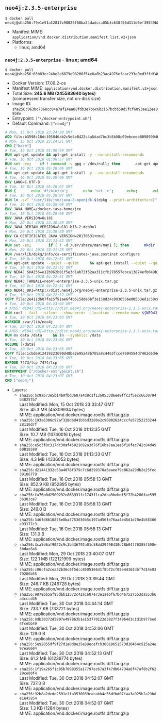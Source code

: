 ## `neo4j:2.3.5-enterprise`

```console
$ docker pull neo4j@sha256:79e1e91a12817c98025f58ba24dadcca05b3c638f56d311d6ef39549b865625e
```

-	Manifest MIME: `application/vnd.docker.distribution.manifest.list.v2+json`
-	Platforms:
	-	linux; amd64

### `neo4j:2.3.5-enterprise` - linux; amd64

```console
$ docker pull neo4j@sha256:03b83ec24be2e6879e98206f54e8a0b23ac4976efcac233e0ed3ffdf401a4030
```

-	Docker Version: 17.06.2-ce
-	Manifest MIME: `application/vnd.docker.distribution.manifest.v2+json`
-	Total Size: **245.6 MB (245583640 bytes)**  
	(compressed transfer size, not on-disk size)
-	Image ID: `sha256:063bc7368cc84a7af14ea88fdb3e7b6c6b3167bcbb59d5fcf6893ee12ee88b8e`
-	Entrypoint: `["\/docker-entrypoint.sh"]`
-	Default Command: `["neo4j"]`

```dockerfile
# Mon, 15 Oct 2018 23:24:20 GMT
ADD file:b3598c18dc395846ab2c5e4e8422c4a5dad7bc3b5b08c09ebceee80989904641 in / 
# Mon, 15 Oct 2018 23:24:21 GMT
CMD ["bash"]
# Tue, 16 Oct 2018 01:00:49 GMT
RUN apt-get update && apt-get install -y --no-install-recommends 		ca-certificates 		curl 		netbase 		wget 	&& rm -rf /var/lib/apt/lists/*
# Tue, 16 Oct 2018 01:00:57 GMT
RUN set -ex; 	if ! command -v gpg > /dev/null; then 		apt-get update; 		apt-get install -y --no-install-recommends 			gnupg 			dirmngr 		; 		rm -rf /var/lib/apt/lists/*; 	fi
# Tue, 16 Oct 2018 05:28:06 GMT
RUN apt-get update && apt-get install -y --no-install-recommends 		bzip2 		unzip 		xz-utils 	&& rm -rf /var/lib/apt/lists/*
# Tue, 16 Oct 2018 05:28:06 GMT
ENV LANG=C.UTF-8
# Tue, 16 Oct 2018 05:28:07 GMT
RUN { 		echo '#!/bin/sh'; 		echo 'set -e'; 		echo; 		echo 'dirname "$(dirname "$(readlink -f "$(which javac || which java)")")"'; 	} > /usr/local/bin/docker-java-home 	&& chmod +x /usr/local/bin/docker-java-home
# Tue, 16 Oct 2018 05:28:07 GMT
RUN ln -svT "/usr/lib/jvm/java-8-openjdk-$(dpkg --print-architecture)" /docker-java-home
# Tue, 16 Oct 2018 05:28:08 GMT
ENV JAVA_HOME=/docker-java-home/jre
# Tue, 16 Oct 2018 05:28:08 GMT
ENV JAVA_VERSION=8u181
# Mon, 29 Oct 2018 23:30:29 GMT
ENV JAVA_DEBIAN_VERSION=8u181-b13-2~deb9u1
# Mon, 29 Oct 2018 23:30:30 GMT
ENV CA_CERTIFICATES_JAVA_VERSION=20170531+nmu1
# Mon, 29 Oct 2018 23:31:22 GMT
RUN set -ex; 		if [ ! -d /usr/share/man/man1 ]; then 		mkdir -p /usr/share/man/man1; 	fi; 		apt-get update; 	apt-get install -y --no-install-recommends 		openjdk-8-jre="$JAVA_DEBIAN_VERSION" 		ca-certificates-java="$CA_CERTIFICATES_JAVA_VERSION" 	; 	rm -rf /var/lib/apt/lists/*; 		[ "$(readlink -f "$JAVA_HOME")" = "$(docker-java-home)" ]; 		update-alternatives --get-selections | awk -v home="$(readlink -f "$JAVA_HOME")" 'index($3, home) == 1 { $2 = "manual"; print | "update-alternatives --set-selections" }'; 	update-alternatives --query java | grep -q 'Status: manual'
# Mon, 29 Oct 2018 23:31:25 GMT
RUN /var/lib/dpkg/info/ca-certificates-java.postinst configure
# Tue, 30 Oct 2018 04:12:51 GMT
RUN apt-get update --quiet --quiet     && apt-get install --quiet --quiet --no-install-recommends lsof     && rm -rf /var/lib/apt/lists/*
# Tue, 30 Oct 2018 04:22:51 GMT
ENV NEO4J_SHA256=e12b962b01f5e3d1ab72f52aa311cfb270557ebca13874efb049b15b0cbfa471
# Tue, 30 Oct 2018 04:22:51 GMT
ENV NEO4J_TARBALL=neo4j-enterprise-2.3.5-unix.tar.gz
# Tue, 30 Oct 2018 04:22:51 GMT
ARG NEO4J_URI=http://dist.neo4j.org/neo4j-enterprise-2.3.5-unix.tar.gz
# Tue, 30 Oct 2018 04:22:52 GMT
COPY file:2e411d607fa15f91ae6f4b515dde6bf3e158d34c0036556e00553ed1c50cd63d in /tmp/ 
# Tue, 30 Oct 2018 04:23:02 GMT
# ARGS: NEO4J_URI=http://dist.neo4j.org/neo4j-enterprise-2.3.5-unix.tar.gz
RUN curl --fail --silent --show-error --location --remote-name ${NEO4J_URI}     && echo "${NEO4J_SHA256} ${NEO4J_TARBALL}" | sha256sum --check --quiet -     && tar --extract --file ${NEO4J_TARBALL} --directory /var/lib     && mv /var/lib/neo4j-* /var/lib/neo4j     && rm ${NEO4J_TARBALL}
# Tue, 30 Oct 2018 04:23:03 GMT
WORKDIR /var/lib/neo4j
# Tue, 30 Oct 2018 04:23:04 GMT
# ARGS: NEO4J_URI=http://dist.neo4j.org/neo4j-enterprise-2.3.5-unix.tar.gz
RUN mv data /data     && ln --symbolic /data
# Tue, 30 Oct 2018 04:23:04 GMT
VOLUME [/data]
# Tue, 30 Oct 2018 04:23:05 GMT
COPY file:1cbde912429223690d48be2e95a48b785a8c4463fcce7694554d7462d6d4eaae in /docker-entrypoint.sh 
# Tue, 30 Oct 2018 04:23:05 GMT
EXPOSE 7473/tcp 7474/tcp
# Tue, 30 Oct 2018 04:23:06 GMT
ENTRYPOINT ["/docker-entrypoint.sh"]
# Tue, 30 Oct 2018 04:23:07 GMT
CMD ["neo4j"]
```

-	Layers:
	-	`sha256:bc9ab73e5b14b9fbd3687a4d8c1f1360533d6ee9ffc3f5ecc6630794b40257b7`  
		Last Modified: Mon, 15 Oct 2018 23:33:47 GMT  
		Size: 45.3 MB (45309934 bytes)  
		MIME: application/vnd.docker.image.rootfs.diff.tar.gzip
	-	`sha256:193a6306c92af328dbd41bbbd3200a2c90802624cccfe5725223324428110d7f`  
		Last Modified: Tue, 16 Oct 2018 01:13:35 GMT  
		Size: 10.7 MB (10740016 bytes)  
		MIME: application/vnd.docker.image.rootfs.diff.tar.gzip
	-	`sha256:e5c3f8c317dc30af45021092a3d76f16ba7aa1ee5f18fec742c84d4960818580`  
		Last Modified: Tue, 16 Oct 2018 01:13:33 GMT  
		Size: 4.3 MB (4336053 bytes)  
		MIME: application/vnd.docker.image.rootfs.diff.tar.gzip
	-	`sha256:d21441932c53a4078f379c7c6d299370a6eaee79c862a29db2e25fec39106779`  
		Last Modified: Tue, 16 Oct 2018 05:58:13 GMT  
		Size: 852.9 KB (852895 bytes)  
		MIME: application/vnd.docker.image.rootfs.diff.tar.gzip
	-	`sha256:fa76b0d2509232e863931fc1743f1ca2dba3bebdf5f72b4280fae59536303ce7`  
		Last Modified: Tue, 16 Oct 2018 05:58:13 GMT  
		Size: 249.0 B  
		MIME: application/vnd.docker.image.rootfs.diff.tar.gzip
	-	`sha256:346fd8610875e8ba7753030b5c197ad56fe76aa4e45d1e70e4b58366e93177c3`  
		Last Modified: Tue, 16 Oct 2018 05:58:13 GMT  
		Size: 131.0 B  
		MIME: application/vnd.docker.image.rootfs.diff.tar.gzip
	-	`sha256:3ca5d6af9022c9c3b436792a01c58dd29490430d28b04f70385f308e3bdae8a6`  
		Last Modified: Mon, 29 Oct 2018 23:40:07 GMT  
		Size: 122.1 MB (122121999 bytes)  
		MIME: application/vnd.docker.image.rootfs.diff.tar.gzip
	-	`sha256:c06cfa2cea32b36c8f5dcc8605166d1f8b72cf02e44163dbf7d14e0379286b55`  
		Last Modified: Mon, 29 Oct 2018 23:39:44 GMT  
		Size: 246.7 KB (246728 bytes)  
		MIME: application/vnd.docker.image.rootfs.diff.tar.gzip
	-	`sha256:9879bb5af95dbb12572c42ac607e73e1aebf67bd467527553da553b6a4cccd46`  
		Last Modified: Tue, 30 Oct 2018 04:44:14 GMT  
		Size: 733.7 KB (733721 bytes)  
		MIME: application/vnd.docker.image.rootfs.diff.tar.gzip
	-	`sha256:8db30372d5807e497863b1e153770122d3827f349b4d3c1d1b977bed4fcebb49`  
		Last Modified: Tue, 30 Oct 2018 04:52:06 GMT  
		Size: 129.0 B  
		MIME: application/vnd.docker.image.rootfs.diff.tar.gzip
	-	`sha256:5e92055df9f27d1a8d8e35e89ecefcb30018651573d10464c915a24e97ea6604`  
		Last Modified: Tue, 30 Oct 2018 04:52:13 GMT  
		Size: 61.2 MB (61239774 bytes)  
		MIME: application/vnd.docker.image.rootfs.diff.tar.gzip
	-	`sha256:1f19a265f1c85b7098355a17797ec67a3f47db64734a6f47af8b2f6229ce00f4`  
		Last Modified: Tue, 30 Oct 2018 04:52:07 GMT  
		Size: 727.0 B  
		MIME: application/vnd.docker.image.rootfs.diff.tar.gzip
	-	`sha256:92b8a2dcde2591e1fa3530039caeabb4c56dfbd07faa3a925b2a29bde1e45854`  
		Last Modified: Tue, 30 Oct 2018 04:52:07 GMT  
		Size: 1.3 KB (1284 bytes)  
		MIME: application/vnd.docker.image.rootfs.diff.tar.gzip
